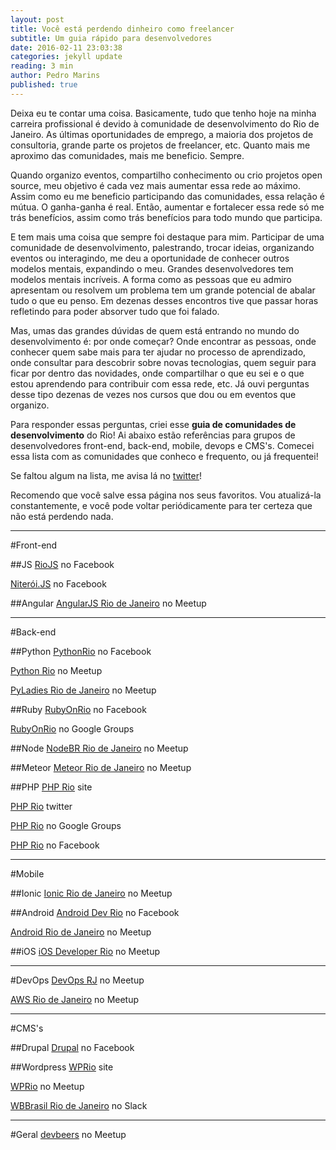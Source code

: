 ```yaml
---
layout: post
title: Você está perdendo dinheiro como freelancer
subtitle: Um guia rápido para desenvolvedores
date: 2016-02-11 23:03:38
categories: jekyll update
reading: 3 min
author: Pedro Marins
published: true
---
```


Deixa eu te contar uma coisa. Basicamente, tudo que tenho hoje na minha carreira profissional é devido à comunidade de desenvolvimento do Rio de Janeiro. As últimas oportunidades de emprego, a maioria dos projetos de consultoria, grande parte os projetos de freelancer, etc. Quanto mais me aproximo das comunidades, mais me beneficio. Sempre.

Quando organizo eventos, compartilho conhecimento ou crio projetos open source, meu objetivo é cada vez mais aumentar essa rede ao máximo. Assim como eu me beneficio participando das comunidades, essa relação é mútua. O ganha-ganha é real. Então, aumentar e fortalecer essa rede só me trás benefícios, assim como trás benefícios para todo mundo que participa.

E tem mais uma coisa que sempre foi destaque para mim. Participar de uma comunidade de desenvolvimento, palestrando, trocar ideias, organizando eventos ou interagindo, me deu a oportunidade de conhecer outros modelos mentais, expandindo o meu. Grandes desenvolvedores tem modelos mentais incríveis. A forma como as pessoas que eu admiro apresentam ou resolvem um problema tem um grande potencial de abalar tudo o que eu penso. Em dezenas desses encontros tive que passar horas refletindo para poder absorver tudo que foi falado.

Mas, umas das grandes dúvidas de quem está entrando no mundo do desenvolvimento é: por onde começar? Onde encontrar as pessoas, onde conhecer quem sabe mais para ter ajudar no processo de aprendizado, onde consultar para descobrir sobre novas tecnologias, quem seguir para ficar por dentro das novidades, onde compartilhar o que eu sei e o que estou aprendendo para contribuir com essa rede, etc. Já ouvi perguntas desse tipo dezenas de vezes nos cursos que dou ou em eventos que organizo.

Para responder essas perguntas, criei esse **guia de comunidades de desenvolvimento** do Rio! Ai abaixo estão referências para grupos de desenvolvedores front-end, back-end, mobile, devops e CMS's. Comecei essa lista com as comunidades que conheco e frequento, ou já frequentei!

Se faltou algum na lista, me avisa lá no <a href="http://twitter.com/pedromarins">twitter</a>! 

Recomendo que você salve essa página nos seus favoritos. Vou atualizá-la constantemente, e você pode voltar periódicamente para ter certeza que não está perdendo nada.

-------

#Front-end

##JS
[RioJS](https://www.facebook.com/groups/riojs/) no Facebook

[Niterói.JS](https://www.facebook.com/groups/1495763027368240/) no Facebook

##Angular
[AngularJS Rio de Janeiro](http://www.meetup.com/pt-BR/angularjsrio/) no Meetup


-------

#Back-end

##Python
[PythonRio](https://www.facebook.com/pythonrio) no Facebook

[Python Rio](http://www.meetup.com/pt-BR/Python-Rio/) no Meetup

[PyLadies Rio de Janeiro](http://www.meetup.com/pt-BR/Meetup-PyLadies-Rio-de-Janeiro/) no Meetup

##Ruby
[RubyOnRio](https://www.facebook.com/groups/rubyonrio) no Facebook

[RubyOnRio](https://groups.google.com/forum/#!forum/rubyonrio) no Google Groups

##Node
[NodeBR Rio de Janeiro](http://www.meetup.com/pt-BR/NodeBR-Rio-de-Janeiro/) no Meetup

##Meteor
[Meteor Rio de Janeiro](http://www.meetup.com/pt-BR/Meteor-Rio-de-Janeiro/) no Meetup

##PHP
[PHP Rio](phprio.org) site

[PHP Rio](twitter.com/phprio) twitter

[PHP Rio](http://groups.google.com/group/phprio-org) no Google Groups

[PHP Rio](https://web.facebook.com/PHPRio-160383237381004/) no Facebook

-------

#Mobile

##Ionic
[Ionic Rio de Janeiro](http://www.meetup.com/pt-BR/Ionic-Rio-de-Janeiro/) no Meetup

##Android
[Android Dev Rio](https://www.facebook.com/groups/AndroidDevRio/) no Facebook

[Android Rio de Janeiro](http://www.meetup.com/pt-BR/android-meetup-rj/) no Meetup


##iOS
[iOS Developer Rio](http://www.meetup.com/pt-BR/iOS-Developer-Meetup-Rio/) no Meetup

-------

#DevOps
[DevOps RJ](http://www.meetup.com/pt-BR/DevOps-RJ/) no Meetup

[AWS Rio de Janeiro](http://www.meetup.com/pt-BR/AWS-Meetup-Rio-de-Janeiro/) no Meetup

-------

#CMS's

##Drupal
[Drupal](https://www.facebook.com/groups/riojs/) no Facebook

##Wordpress
[WPRio](http://wprio.org/) site

[WPRio](http://www.meetup.com/pt-BR/wp-rio/) no Meetup

[WBBrasil Rio de Janeiro](https://wpbrasil.slack.com/?redir=%2Fmessages%2Friodejaneiro%2F) no Slack

-------

#Geral
[devbeers](http://www.meetup.com/pt-BR/devbeers-Rio-de-Janeiro/) no Meetup


